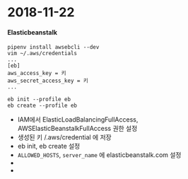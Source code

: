 # 2018-11-22
#### Elasticbeanstalk
```
pipenv install awsebcli --dev
vim ~/.aws/credentials
...
[eb]
aws_access_key = 키
aws_secret_access_key = 키
...

eb init --profile eb
eb create --profile eb
```
- IAM에서 ElasticLoadBalancingFullAccess, AWSElasticBeanstalkFullAccess 권한 설정
- 생성된 키 /.aws/credential 에 저장
- eb init, eb create 설정
- `ALLOWED_HOSTS`, `server_name` 에 elasticbeanstalk.com 설정
-
- 
